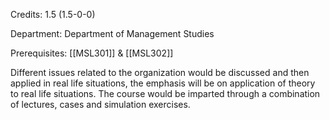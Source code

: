 Credits: 1.5 (1.5-0-0)

Department: Department of Management Studies

Prerequisites: [[MSL301]] & [[MSL302]]

Different issues related to the organization would be discussed and then applied in real life situations, the emphasis will be on application of theory to real life situations. The course would be imparted through a combination of lectures, cases and simulation exercises.